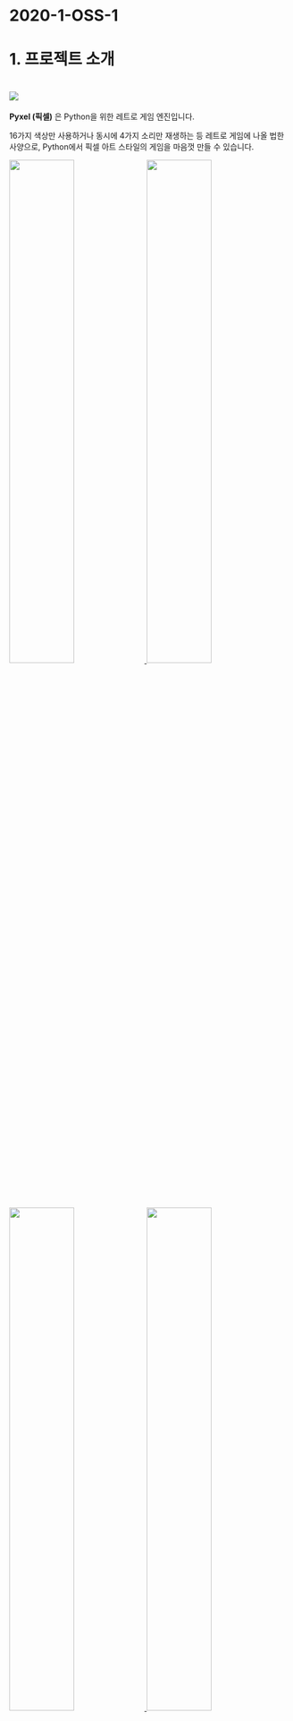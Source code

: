 # 2020-1-OSS-1

# 1. 프로젝트 소개
# <img src="https://raw.githubusercontent.com/kitao/pyxel/master/images/pyxel_logo_152x64.png">

**Pyxel (픽셀)** 은 Python을 위한 레트로 게임 엔진입니다.

16가지 색상만 사용하거나 동시에 4가지 소리만 재생하는 등 레트로 게임에 나올 법한 사양으로, Python에서 픽셀 아트 스타일의 게임을 마음껏 만들 수 있습니다.

<a href="https://github.com/kitao/pyxel/blob/master/pyxel/examples/01_hello_pyxel.py" target="_blank">
<img src="https://raw.githubusercontent.com/kitao/pyxel/master/pyxel/examples/screenshots/01_hello_pyxel.gif" width="48%">
</a>

<a href="https://github.com/kitao/pyxel/blob/master/pyxel/examples/02_jump_game.py" target="_blank">
<img src="https://raw.githubusercontent.com/kitao/pyxel/master/pyxel/examples/screenshots/02_jump_game.gif" width="48%">
</a>

<a href="https://github.com/kitao/pyxel/blob/master/pyxel/examples/03_draw_api.py" target="_blank">
<img src="https://raw.githubusercontent.com/kitao/pyxel/master/pyxel/examples/screenshots/03_draw_api.gif" width="48%">
</a>

<a href="https://github.com/kitao/pyxel/blob/master/pyxel/examples/04_sound_api.py" target="_blank">
<img src="https://raw.githubusercontent.com/kitao/pyxel/master/pyxel/examples/screenshots/04_sound_api.gif" width="48%">
</a>

<a href="https://github.com/kitao/pyxel/blob/master/pyxel/editor/screenshots/image_tilemap_editor.gif" target="_blank">
<img src="https://raw.githubusercontent.com/kitao/pyxel/master/pyxel/editor/screenshots/image_tilemap_editor.gif" width="48%">
</a>

<a href="https://github.com/kitao/pyxel/blob/master/pyxel/editor/screenshots/sound_music_editor.gif" target="_blank">
<img src="https://raw.githubusercontent.com/kitao/pyxel/master/pyxel/editor/screenshots/sound_music_editor.gif" width="48%">
</a>

Pyxel의 게이밍 콘솔, API의 사양은 [PICO-8](https://www.lexaloffle.com/pico-8.php)과 [TIC-80](https://tic.computer/)의 디자인을 참고하고 있습니다.



# 2. 팀원 소개

<strong>고은서</strong>  
* 학번: 2018310072<br>
* 이메일: 999colorrainbow@gmail.com  
* GitHub ID: 999rainnie  
<br><br>

<strong>김연주</strong>  
* 학번:  <br>
* 이메일: juju0448@naver.com  
* GitHub ID: EstelLa-83 <br>
<br><br>

<strong>이예송</strong>  
* 학번:  <br>
* 이메일: dough522@naver.com  
* GitHub ID: ye-song-lee <br>
<br><br>

<strong>정세린</strong>  
* 학번:  <br>
* 이메일: serin0821@naver.com <br>
* GitHub ID: serinchung <br>
<br><br>

<strong>천세헌</strong>  
* 학번: <br>
* 이메일: saehun0519@gmail.com   
* GitHub ID: thousae <br>



# 3. 역할 소개
- 고은서, 김연주: 프로젝트의 세가지 게임을 여러 난이도로 진행할 수 있도록 수정
- 이예송: 프로젝트에 pyxel을 이용한 다른 게임 추가
- 정세린: 팀 정적페이지 만들기
- 천세헌: pyxel 에디터를 활용하여 직접 게임에 이미지와 사운드 추가 & 팔레트에 색 추가
